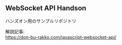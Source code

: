 ## WebSocket API Handson

ハンズオン用のサンプルリポジトリ

解説記事:  
https://don-bu-rakko.com/javascript-websocket-api/

